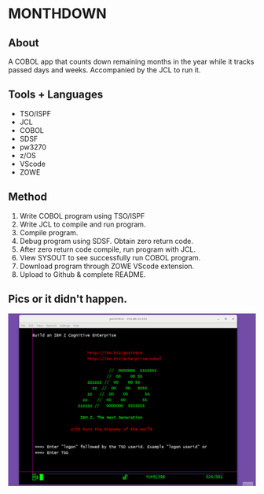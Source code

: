 # MONTHDOWN
## About
A COBOL app that counts down remaining months in the year while it tracks passed days and weeks. Accompanied by the JCL to run it.

## Tools + Languages
* TSO/ISPF
* JCL
* COBOL
* SDSF
* pw3270
* z/OS
* VScode
* ZOWE

## Method
1. Write COBOL program using TSO/ISPF
2. Write JCL to compile and run program.
3. Compile program.
4. Debug program using SDSF. Obtain zero return code.
5. After zero return code compile, run program with JCL.
6. View SYSOUT to see successfully run COBOL program.
7. Download program through ZOWE VScode extension. 
8. Upload to Github & complete README.

## Pics or it didn't happen.
![Alt text](/screenshots/MONTHDWN.gif?raw=true "Method Gif")
